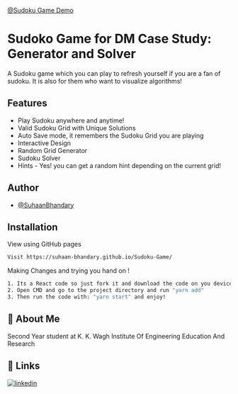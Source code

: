 [@Sudoku Game Demo](https://suhaan-bhandary.github.io/Sudoku-Game/)

# Sudoko Game for DM Case Study: Generator and Solver

A Sudoku game which you can play to refresh yourself if you are a fan of sudoku.
It is also for them who want to visualize algorithms!

## Features

- Play Sudoku anywhere and anytime!
- Valid Sudoku Grid with Unique Solutions
- Auto Save mode, it remembers the Sudoku Grid you are playing
- Interactive Design
- Random Grid Generator
- Sudoku Solver
- Hints - Yes! you can get a random hint depending on the current grid!

## Author

- [@SuhaanBhandary](https://github.com/Suhaan-Bhandary)
  
## Installation

View using GitHub pages

```bash
Visit https://suhaan-bhandary.github.io/Sudoku-Game/
```

Making Changes and trying you hand on !

```bash
1. Its a React code so just fork it and download the code on you device.
2. Open CMD and go to the project directory and run "yarn add"
3. Then run the code with: "yarn start" and enjoy!
```

## 🚀 About Me

Second Year student at K. K. Wagh Institute Of Engineering Education And Research

## 🔗 Links

[![linkedin](https://img.shields.io/badge/linkedin-0A66C2?style=for-the-badge&logo=linkedin&logoColor=white)](https://www.linkedin.com/in/suhaan-bhandary/)
